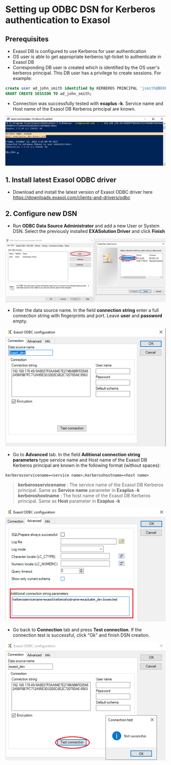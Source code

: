 # Setting up ODBC DSN for Kerberos authentication to Exasol
## Prerequisites
* Exasol DB is configured to use Kerberos for user authentication
* OS user is able to get appropriate kerberos tgt-ticket to authenticate in Exasol DB
* Corresponding DB user is created which is identified by the OS user's kerberos principal. This DB user has a privilege to create sessions. For example:
```sql
create user ad_john_smith identified by KERBEROS PRINCIPAL 'jsmith@BOXES.TEST';
GRANT CREATE SESSION TO ad_john_smith;
```
* Connection was successfully tested with **exaplus -k**. Service name and Host name of the Exasol DB Kerberos principal are known.

![](images/dbeaver-kerberos-authentication_screenshot_1.png)

## 1. Install latest Exasol ODBC driver
* Download and install the latest version of Exasol ODBC driver here https://downloads.exasol.com/clients-and-drivers/odbc

## 2. Configure new DSN
* Run **ODBC Data Source Administrator** and add a new User or System DSN. Select the previously installed **EXASolution Driver** and click **Finish**

![](images/odbc-kerberos-authentication_screenshot_2.png)

* Enter the data source name. In the field **connection string** enter a full connection string with fingerprints and port. Leave **user** and **password** empty.

![](images/odbc-kerberos-authentication_screenshot_3.png)

* Go to **Advanced** tab. In the field **Aditional connection string parameters** type service name and Host name of the Exasol DB Kerberos principal are known in the following format (without spaces):
```
kerberosservicename=<service name>;kerberoshostname=<host name>
```
> **kerberosservicename** : The service name of the Exasol DB Kerberos principal. Same as **Service name** parameter in **Exaplus -k**  \
> **kerberoshostname** : The host name of the Exasol DB Kerberos principal. Same as **Host** parameter in **Exaplus -k** 

![](images/odbc-kerberos-authentication_screenshot_4.png)

* Go back to **Connection** tab and press **Test connection**. If the connection test is successful, click "Ok" and finish DSN creation.

![](images/odbc-kerberos-authentication_screenshot_5.png)
